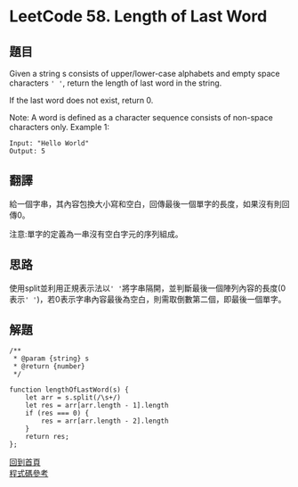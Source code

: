 # LeetCode 58. Length of Last Word

## 題目

Given a string s consists of upper/lower-case alphabets and empty space characters `' '`, return the length of last word in the string.

If the last word does not exist, return 0.

Note: A word is defined as a character sequence consists of non-space characters only.
Example 1:
```
Input: "Hello World"
Output: 5
```

## 翻譯

給一個字串，其內容包換大小寫和空白，回傳最後一個單字的長度，如果沒有則回傳0。  

注意:單字的定義為一串沒有空白字元的序列組成。 

## 思路
使用split並利用正規表示法以`' '`將字串隔開，並判斷最後一個陣列內容的長度(0表示`' '`)，若0表示字串內容最後為空白，則需取倒數第二個，即最後一個單字。
## 解題
```
/**
 * @param {string} s
 * @return {number}
 */

function lengthOfLastWord(s) {
    let arr = s.split(/\s+/)
    let res = arr[arr.length - 1].length
    if (res === 0) {
        res = arr[arr.length - 2].length
    }
    return res;
};
```
[回到首頁](../../README.md)  
[程式碼參考](scripts/index.js)